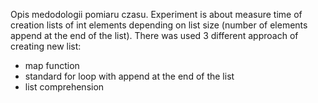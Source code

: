 Opis medodologii pomiaru czasu.
Experiment is about measure time of creation lists of int elements depending on list size (number of elements append at the end of the list). There was used 3 different approach of creating new list:
- map function
- standard for loop with append at the end of the list
- list comprehension
